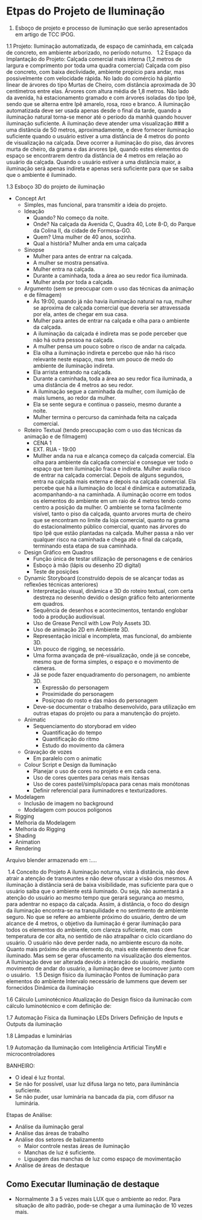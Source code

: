 # Etpas do Projeto de Iluminação

1.  Esboço de projeto e processo de iluminação que serão apresentados em artigo de TCC IPOG.

1.1 Projeto: Iluminação automatizada, de espaço de caminhada, em calçada de concreto, em ambiente arborizado, no período noturno.
 
1.2 Espaço da Implantação do Projeto:
Calçada comercial mais interna (1,2 metros de largura e comprimento por toda uma quadra comercial)
Calçada com piso de concreto, com baixa declividade, ambiente propício para andar, mas possivelmente com velocidade rápida.
No lado do comércio há plantio linear de árvores do tipo Murtas de Cheiro, com distância aproximada de 30 centímetros entre elas. Árvores com altura média de 1,8 metros.
Não lado da avenida, há estacionamento gramado e com árvores isoladas do tipo Ipê, sendo que se alterna entre Ipê amarelo, rosa, roxo e branco.
A iluminação automatizada deve ser usada apenas desde o final da tarde, quando a iluminação natural torna-se menor até o período da manhã quando houver iluminação suficiente.
A iluminação deve atender uma visualização ###  a uma distância de 50 metros, aproximadamente, e deve fornecer iluminação suficiente quando o usuário estiver a uma distância de 4 metros do ponto de visualização na calçada.
Deve ocorrer a iluminação do piso, das árvores murta de cheiro, da grama e das árvores Ipê, quando estes elementos do espaço se encontrarem  dentro da distância de 4 metros em relação ao usuário da calçada.
Quando o usuário estiver a uma distância maior, a iluminação será apenas indireta e apenas será suficiente para que se saiba que o ambiente é iluminado.

1.3 Esboço 3D do projeto de iluminação
- Concept Art
    - Simples, mas funcional, para transmitir a ideia do projeto.
    - Ideação
        - Quando? No começo da noite.
        - Onde? Na calçada da Avenida C, Quadra 40, Lote 8-D, do Parque da Colina II, da cidade de Formosa-GO.
        - Quem? Uma mulher de 40 anos, sozinha.
        - Qual a história? Mulher anda em uma calçada
    - Sinopse
        - Mulher para antes de entrar na calçada. 
        - A mulher se mostra pensativa.
        - Mulher entra na calçada. 
        - Durante a caminhada, toda a área ao seu redor fica iluminada. 
        - Mulher anda por toda a calçada.
    - Argumento (sem se preocupar com o uso das técnicas da animação e de filmagem)
        - Às 19:00, quando já não havia iluminação natural na rua, mulher se aproxima de calçada comercial que deveria ser atravessada por ela, antes de chegar em sua casa.
        - Mulher para antes de entrar na calçada e olha para o ambiente da calçada.
        - A iluminação da calçada é indireta mas se pode perceber que não há outra pessoa na calçada.
        - A mulher pensa um pouco sobre o risco de andar na calçada.
        - Ela olha a iluminação indireta e percebo que não há risco relevante neste espaço, mas tem um pouco de medo do ambiente de iluminação indireta.
        - Ela arrista entrando na calçada. 
        - Durante a caminhada, toda a área ao seu redor fica iluminada, a uma distância de 4 metros ao seu redor.
        - A iluminação segue a caminhada da mulher, com ilumição de mais lumens, ao redor da mulher.
        - Ela se sente segura e continua o passeio, mesmo durante a noite.
        - Mulher termina o percurso da caminhada feita na calçada comercial. 
    - Roteiro Textual  (tendo preocupação com o uso das técnicas da animação e de filmagem)
        - CENA 1
        - EXT. RUA - 19:00
        - Mullher anda na rua e alcança começo da calçada comercial. Ela olha para ambiente da calçada comercial e consegue ver todo o espaço que tem iluminação fraca e indireta. Mulher avalia risco de entrar na calçada comercial. Depois de alguns segundos, entra na calçada mais externa e depois na calçada comercial. Ela percebe que há a iluminação do local é dinâmica e automatizada, acompanhando-a na caminhada. A iluminação ocorre em todos os elementos do ambiente em um raio de 4 metros tendo como centro a posição da mulher. O ambiente se torna facilmente visível, tanto o piso da calçada, quanto arvores murta de cheiro que se encontram no limite da loja comercial, quanto na grama do estacionalmento público comercial, quanto nas árvores do tipo Ipê que estão plantadas na calçada. Mulher passa a não ver qualquer risco na caminhada e chega até o final da calçada, terminando esta etapa de sua caminhada.
    - Design Gráfico em Quadros
        - Função única de testar utilização de personagens e de cenários
        - Esboço à mão (lápis ou desenho 2D digital)
        - Teste de posições
    - Dynamic Storyboard (construído depois de se alcançar todas as reflexões técnicas anteriores)
        - Interpretação visual, dinâmica e 3D do roteiro textual, com certa destreza no desenho devido o design gráfico feito anteriormente em quadros.
        - Sequência de desenhos e acontecimentos, tentando englobar todo a produção audiovisual.
        - Uso de Grease Pencil with Low Poly Assets 3D.
        - Uso de animação 2D em Ambiente 3D.
        - Representação inicial e incompleta, mas funcional, do ambiente 3D.
        - Um pouco de rigging, se necessário.
        - Uma forma avançada de pré-visualização, onde já se concebe, mesmo que de forma simples, o espaço e o movimento de câmeras.
        - Já se pode fazer enquadramento do personagem, no ambiente 3D.
            - Expressão do personagem
            - Proximidade do personagem
            - Posiçnao do rosto e das mãos do personagem
        - Deve-se documentar o trabalho desenvolvido, para utilização em outras etapas do projeto ou para a manutenção do projeto.
    - Animatic
        - Sequenciamento do storyborad em vídeo
            - Quantificação do tempo
            - Quantificação do ritmo
            - Estudo do movimento da câmera
    - Gravação de vozes
        - Em paralelo com o animatic
    - Colour Script e Design da Iluminação
        - Planejar o uso de cores no projeto e em cada cena.
        - Uso de cores quentes para cenas mais itensas
        - Uso de cores pastel/simpls/opaca para cenas mais monótonas
        - Definir referencial para iluminadores e texturizadores.
- Modelagem
    - Inclusão de imagem no background
    - Modelagem com poucos polígonos
- Rigging
- Melhoria da Modelagem
- Melhoria do Rigging
- Shading
- Animation
- Rendering

Arquivo blender armazenado em :….

 1.4 Conceito do Projeto
A iluminação noturna, vista à distância, não deve atrair a atenção de transeuntes e não deve ofuscar a visão dos mesmos. A iluminação à distância será de baixa visibilidade, mas suficiente para que o usuário saiba que o ambiente está iluminado. Ou seja, não aumentará a atenção do usuário ao mesmo tempo que gerará segurança ao mesmo, para adentrar no espaço da calçada. Assim, á distância, o foco do design da iluminação encontra-se na tranquilidade e no sentimento de ambiente seguro.
No que se refere ao ambiente próximo do usuário, dentro de um alcance de 4 metros, o objetivo da iluminação é gerar iluminação para todos os elementos do ambiente, com clareza suficiente, mas com temperatura de cor alta, no sentido de não atrapalhar o ciclo cicardiano do usuário. O usuário não deve perder nada, no ambiente escuro da noite. Quanto mais próximo de uma elemento do, mais este elemento deve ficar iluminado. Mas sem se gerar ofuscamento na visualização dos elementos.
A Iluminação deve ser alterada devido a interação do usuário, mediante movimento de andar do usuário, a iluminação deve se locomover junto com o usuário.
 
1.5 Design físico da iluminação
Pontos de iluminação para elementos do ambiente
Intervalo necessário de lummens que devem ser fornecidos
Dinâmica da iluminação

1.6 Cálculo Luminotécnico
Atualização do Design físico da iluminacão com cálculo luminotécnico e com definição de:

 

1.7 Automação Física da Iluminação
LEDs
Drivers
Definição de Inputs e Outputs da iluminação

1.8 Lâmpadas e luminárias

1.9 Automação da Iluminação com Inteligência Artificial
TinyMl e microcontroladores



BANHEIRO:
- O ideal é luz frontal.
- Se não for possível, usar luz difusa larga no teto, para iluminância suficiente.
- Se não puder, usar luminária na bancada da pia, com difusor na luminária.

Etapas de Análise:
- Análise da iluminação geral
- Análise das áreas de trabalho
- Análise dos setores de balizamento
    - Maior controle nestas áreas de iluminação
    - Manchas de luz é suficiente.
    - Liguagem das manchas de luz como espaço de movimentação
- Análise de áreas de destaque



## Como Executar Iluminação de destaque
- Normalmente 3 a 5 vezes mais LUX que o ambiente ao redor. Para situação de alto padrão, pode-se chegar a uma iluminação de 10 vezes mais.

